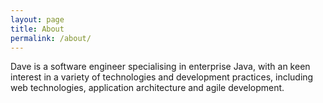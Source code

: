 ```yaml
---
layout: page
title: About
permalink: /about/
---
```


Dave is a software engineer specialising in enterprise Java, with an keen interest in a variety of technologies and development practices, including web technologies, application architecture and agile development.

